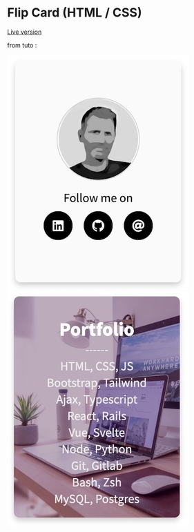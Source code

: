 # Flip Card (HTML / CSS)

[Live version](https://ipopop.github.io/flip-card/flip-card.html)

from tuto : [](https://youtu.be/c25kSXRxP0U)

![](https://github.com/ipopop/flip-card/blob/main/img/capture-card-back.jpg)
![](https://github.com/ipopop/flip-card/blob/main/img/capture-card-front.jpg)